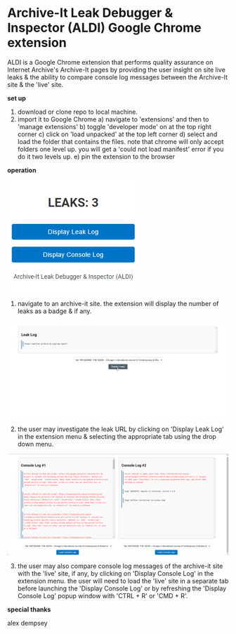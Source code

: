 # Archive-It Leak Debugger & Inspector (ALDI) Google Chrome extension

ALDI is a Google Chrome extension that performs quality assurance on Internet Archive's Archive-It pages by providing the user insight on site live leaks & the ability to compare console log messages between the Archive-It site & the 'live' site.

**set up**

1. download or clone repo to local machine.
2. import it to Google Chrome
   a) navigate to 'extensions' and then to 'manage extensions'
   b) toggle 'developer mode' on at the top right corner
   c) click on 'load unpacked' at the top left corner
   d) select and load the folder that contains the files. note that chrome will only accept folders one level up. you will get a 'could not load manifest' error if you do it two levels up.
   e) pin the extension to the browser

**operation**

![leakcount](/images/readme/ui.png)

1. navigate to an archive-it site. the extension will display the number of leaks as a badge & if any.

![leakurl](/images/readme/leakurl.png)

2. the user may investigate the leak URL by clicking on 'Display Leak Log' in the extension menu & selecting the appropriate tab using the drop down menu.

![leakurl](/images/readme/compare.png)

3. the user may also compare console log messages of the archive-it site with the 'live' site, if any, by clicking on 'Display Console Log' in the extension menu. the user will need to load the 'live' site in a separate tab before launching the 'Display Console Log' or by refreshing the 'Display Console Log' popup window with 'CTRL + R' or 'CMD + R'.

**special thanks**

alex dempsey
